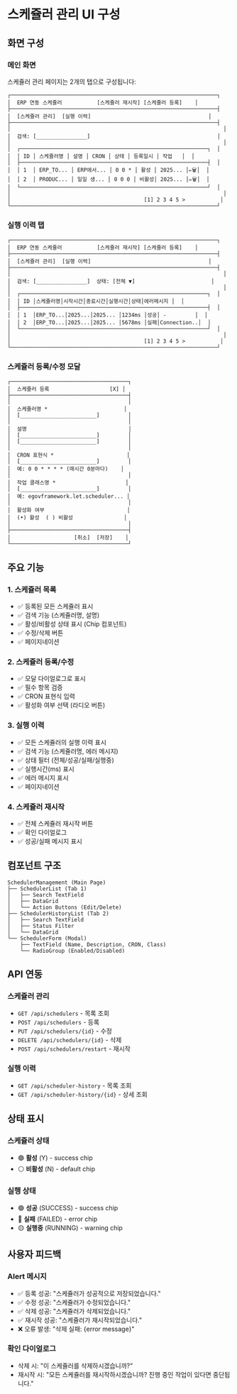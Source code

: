 # 스케쥴러 관리 UI 구성

## 화면 구성

### 메인 화면
스케쥴러 관리 페이지는 2개의 탭으로 구성됩니다:

```
┌─────────────────────────────────────────────────────────────────┐
│  ERP 연동 스케쥴러           [스케쥴러 재시작] [스케쥴러 등록]    │
├─────────────────────────────────────────────────────────────────┤
│  [스케쥴러 관리]  [실행 이력]                                     │
├─────────────────────────────────────────────────────────────────┤
│                                                                   │
│  검색: [________________]                                        │
│                                                                   │
│  ┌───────────────────────────────────────────────────────────┐  │
│  │ ID │ 스케쥴러명 │ 설명 │ CRON │ 상태 │ 등록일시 │ 작업   │  │
│  ├───────────────────────────────────────────────────────────┤  │
│  │ 1  │ ERP_TO... │ ERP에서... │ 0 0 * │ 활성 │ 2025... │✏️🗑️│  │
│  │ 2  │ PRODUC... │ 일일 생... │ 0 0 0 │ 비활성│ 2025... │✏️🗑️│  │
│  └───────────────────────────────────────────────────────────┘  │
│                                                                   │
│                                          [1] 2 3 4 5 >           │
└─────────────────────────────────────────────────────────────────┘
```

### 실행 이력 탭
```
┌─────────────────────────────────────────────────────────────────┐
│  ERP 연동 스케쥴러           [스케쥴러 재시작] [스케쥴러 등록]    │
├─────────────────────────────────────────────────────────────────┤
│  [스케쥴러 관리]  [실행 이력]                                     │
├─────────────────────────────────────────────────────────────────┤
│                                                                   │
│  검색: [________________]  상태: [전체 ▼]                        │
│                                                                   │
│  ┌───────────────────────────────────────────────────────────┐  │
│  │ ID │스케쥴러명│시작시간│종료시간│실행시간│상태│에러메시지 │  │
│  ├───────────────────────────────────────────────────────────┤  │
│  │ 1  │ERP_TO...│2025...│2025... │1234ms │성공│ -         │  │
│  │ 2  │ERP_TO...│2025...│2025... │5678ms │실패│Connection..│  │
│  └───────────────────────────────────────────────────────────┘  │
│                                                                   │
│                                          [1] 2 3 4 5 >           │
└─────────────────────────────────────────────────────────────────┘
```

### 스케쥴러 등록/수정 모달
```
┌─────────────────────────────────────┐
│  스케쥴러 등록                   [X] │
├─────────────────────────────────────┤
│                                     │
│  스케쥴러명 *                        │
│  [________________________]         │
│                                     │
│  설명                                │
│  [________________________]         │
│  [________________________]         │
│                                     │
│  CRON 표현식 *                       │
│  [________________________]         │
│  예: 0 0 * * * * (매시간 0분마다)    │
│                                     │
│  작업 클래스명 *                      │
│  [________________________]         │
│  예: egovframework.let.scheduler... │
│                                     │
│  활성화 여부                          │
│  (•) 활성  ( ) 비활성                │
│                                     │
├─────────────────────────────────────┤
│                    [취소]  [저장]    │
└─────────────────────────────────────┘
```

## 주요 기능

### 1. 스케쥴러 목록
- ✅ 등록된 모든 스케쥴러 표시
- ✅ 검색 기능 (스케쥴러명, 설명)
- ✅ 활성/비활성 상태 표시 (Chip 컴포넌트)
- ✅ 수정/삭제 버튼
- ✅ 페이지네이션

### 2. 스케쥴러 등록/수정
- ✅ 모달 다이얼로그로 표시
- ✅ 필수 항목 검증
- ✅ CRON 표현식 입력
- ✅ 활성화 여부 선택 (라디오 버튼)

### 3. 실행 이력
- ✅ 모든 스케쥴러의 실행 이력 표시
- ✅ 검색 기능 (스케쥴러명, 에러 메시지)
- ✅ 상태 필터 (전체/성공/실패/실행중)
- ✅ 실행시간(ms) 표시
- ✅ 에러 메시지 표시
- ✅ 페이지네이션

### 4. 스케쥴러 재시작
- ✅ 전체 스케쥴러 재시작 버튼
- ✅ 확인 다이얼로그
- ✅ 성공/실패 메시지 표시

## 컴포넌트 구조

```
SchedulerManagement (Main Page)
├── SchedulerList (Tab 1)
│   ├── Search TextField
│   ├── DataGrid
│   └── Action Buttons (Edit/Delete)
├── SchedulerHistoryList (Tab 2)
│   ├── Search TextField
│   ├── Status Filter
│   └── DataGrid
└── SchedulerForm (Modal)
    ├── TextField (Name, Description, CRON, Class)
    └── RadioGroup (Enabled/Disabled)
```

## API 연동

### 스케쥴러 관리
- `GET /api/schedulers` - 목록 조회
- `POST /api/schedulers` - 등록
- `PUT /api/schedulers/{id}` - 수정
- `DELETE /api/schedulers/{id}` - 삭제
- `POST /api/schedulers/restart` - 재시작

### 실행 이력
- `GET /api/scheduler-history` - 목록 조회
- `GET /api/scheduler-history/{id}` - 상세 조회

## 상태 표시

### 스케쥴러 상태
- 🟢 **활성** (Y) - success chip
- ⚪ **비활성** (N) - default chip

### 실행 상태
- 🟢 **성공** (SUCCESS) - success chip
- 🔴 **실패** (FAILED) - error chip
- 🟡 **실행중** (RUNNING) - warning chip

## 사용자 피드백

### Alert 메시지
- ✅ 등록 성공: "스케쥴러가 성공적으로 저장되었습니다."
- ✅ 수정 성공: "스케쥴러가 수정되었습니다."
- ✅ 삭제 성공: "스케쥴러가 삭제되었습니다."
- ✅ 재시작 성공: "스케쥴러가 재시작되었습니다."
- ❌ 오류 발생: "삭제 실패: {error message}"

### 확인 다이얼로그
- 삭제 시: "이 스케쥴러를 삭제하시겠습니까?"
- 재시작 시: "모든 스케쥴러를 재시작하시겠습니까? 진행 중인 작업이 있다면 중단됩니다."
